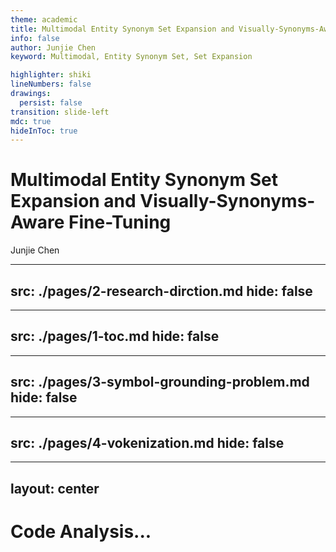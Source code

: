 ```yaml
---
theme: academic
title: Multimodal Entity Synonym Set Expansion and Visually-Synonyms-Aware Fine-Tuning
info: false
author: Junjie Chen
keyword: Multimodal, Entity Synonym Set, Set Expansion

highlighter: shiki
lineNumbers: false
drawings:
  persist: false
transition: slide-left
mdc: true
hideInToc: true
---
```


# Multimodal Entity Synonym Set Expansion and Visually-Synonyms-Aware Fine-Tuning

Junjie Chen

<style>
  h1 {
    font-size: 2em !important;
  }
</style>

---
src: ./pages/2-research-dirction.md
hide: false
---

---
src: ./pages/1-toc.md
hide: false
---

---
src: ./pages/3-symbol-grounding-problem.md
hide: false
---

---
src: ./pages/4-vokenization.md
hide: false
---

---
layout: center
---

# Code Analysis...
